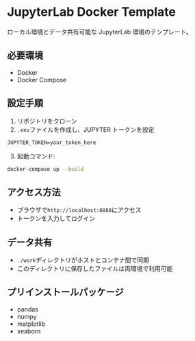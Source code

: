 # JupyterLab Docker Template

ローカル環境とデータ共有可能な JupyterLab 環境のテンプレート。

## 必要環境

- Docker
- Docker Compose

## 設定手順

1. リポジトリをクローン
2. `.env`ファイルを作成し、JUPYTER トークンを設定

```
JUPYTER_TOKEN=your_token_here
```

3. 起動コマンド:

```bash
docker-compose up --build
```

## アクセス方法

- ブラウザで`http://localhost:8888`にアクセス
- トークンを入力してログイン

## データ共有

- `./work`ディレクトリがホストとコンテナ間で同期
- このディレクトリに保存したファイルは両環境で利用可能

## プリインストールパッケージ

- pandas
- numpy
- matplotlib
- seaborn

